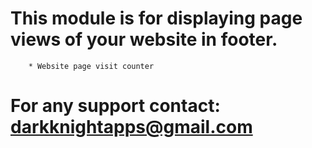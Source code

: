 # This module is for displaying page views of your website in footer.

        * Website page visit counter
        
# For any support contact: darkknightapps@gmail.com